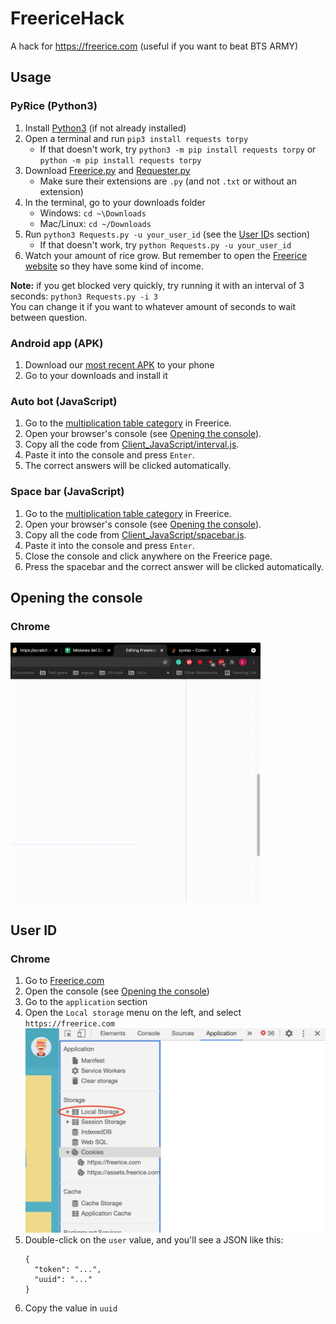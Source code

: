 # FreericeHack
A hack for https://freerice.com (useful if you want to beat BTS ARMY)

## Usage
### PyRice (Python3)
1. Install [Python3](https://python.org) (if not already installed)
1. Open a terminal and run `pip3 install requests torpy`
   - If that doesn't work, try `python3 -m pip install requests torpy` or `python -m pip install requests torpy`
1. Download [Freerice.py](Freerice.py) and [Requester.py](Requester.py)
   - Make sure their extensions are `.py` (and not `.txt` or without an extension)
1. In the terminal, go to your downloads folder
   - Windows: `cd ~\Downloads`
   - Mac/Linux: `cd ~/Downloads`
1. Run `python3 Requests.py -u your_user_id` (see the [User ID](#user-id)s section)
   - If that doesn't work, try `python Requests.py -u your_user_id`
1. Watch your amount of rice grow. But remember to open the [Freerice website](https://freerice.com) so they have some kind of income.

**Note:** if you get blocked very quickly, try running it with an interval of 3 seconds: `python3 Requests.py -i 3`
<br>
You can change it if you want to whatever amount of seconds to wait between question.

### Android app (APK)
1. Download our [most recent APK](Client_APK/FreericeHack_v1_1.apk) to your phone
2. Go to your downloads and install it

### Auto bot (JavaScript)
1. Go to the [multiplication table category](https://freerice.com/categories/multiplication-table) in Freerice.
1. Open your browser's console (see [Opening the console](#opening-the-console)).
1. Copy all the code from [Client_JavaScript/interval.js](Client_JavaScript/interval.js).
1. Paste it into the console and press `Enter`.
1. The correct answers will be clicked automatically.

### Space bar (JavaScript)
1. Go to the [multiplication table category](https://freerice.com/categories/multiplication-table) in Freerice.
1. Open your browser's console (see [Opening the console](#opening-the-console)).
1. Copy all the code from [Client_JavaScript/spacebar.js](Client_JavaScript/spacebar.js).
1. Paste it into the console and press `Enter`.
1. Close the console and click anywhere on the Freerice page.
1. Press the spacebar and the correct answer will be clicked automatically.

## Opening the console
### Chrome
<img alt="Screen recording" src="README_img2.gif" width="400" />

## User ID
### Chrome
1. Go to [Freerice.com](https://freerice.com)
1. Open the console (see [Opening the console](#opening-the-console))
1. Go to the `application` section
1. Open the `Local storage` menu on the left, and select `https://freerice.com`
![Screenshot](README_img1.png)
1. Double-click on the `user` value, and you'll see a JSON like this:
   ```
   {
     "token": "...",
     "uuid": "..."
   }
   ```
1. Copy the value in `uuid`
